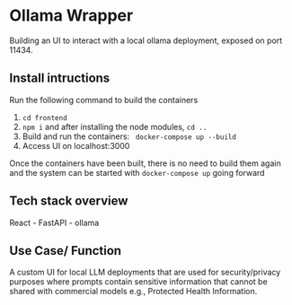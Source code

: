 # Ollama Wrapper 

Building an UI to interact with a local ollama deployment, exposed on port 11434.



## Install intructions 

Run the following command to build the containers
1. ``` cd frontend ```
2. ``` npm i ``` and after installing the node modules, ``` cd .. ```
3.  Build and run the containers: ``` docker-compose up --build```
4.  Access UI on localhost:3000

Once the containers have been built, there is no need to build them again and the system can be started with ``` docker-compose up ``` going forward

## Tech stack overview 

React - FastAPI - ollama 

## Use Case/ Function 
A custom UI for local LLM deployments that are used for security/privacy purposes where prompts contain sensitive information that cannot be shared with commercial models e.g., Protected Health Information.

